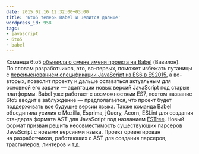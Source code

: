 ```yaml
---
date: 2015.02.16 12:32:00+03:00
title: '6to5 теперь Babel и целится дальше'
wordpress_id: 958
tags:
- javascript
- 6to5
- babel
---
```


Команда 6to5 [объявила о смене имени проекта на Babel][1] (Вавилон). По словам разработчиков, это, во-первых, поможет избежать путаницы с [переименованием спецификации JavaScript из ES6 в ES2015][2], а во-вторых, позволит проекту и дальше оставаться актуальным для основной его задачи — адаптации новых версий JavaScript под старые платформы. Babel уже работает с возможностями ES7, поэтом название 6to5 вводит в заблуждение — предполагается, что проект будет поддерживать все будущие версии языка. Также команда Babel объединила усилия с Mozilla, Esprima, jQuery, Acorn, ESLint для создания стандарта формата AST для JavaScript под названием [ESTree][3]. Новый формат призван решить несовместимость существующих парсеров JavaScript с новыми версиями языка. Проект ориентирован на разработчиков, работающих с AST для создания парсеров, траспилеров, линтеров и т.д.

[1]: http://babeljs.io/blog/2015/02/15/not-born-to-die/
[2]: http://webreflection.blogspot.de/2015/01/javascript-and-living-ecmascript.html
[3]: https://github.com/estree/estree
